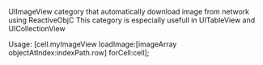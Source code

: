UIImageView category that automatically download image from network using ReactiveObjC
This category is especially usefull in UITableView and UICollectionView

Usage:
 [cell.myImageView loadImage:[imageArray objectAtIndex:indexPath.row] forCell:cell];
